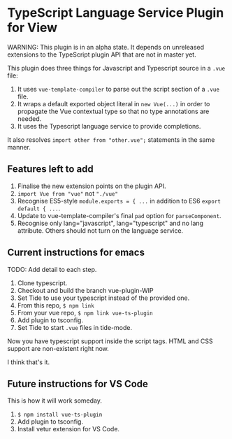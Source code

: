 # TypeScript Language Service Plugin for View

WARNING: This plugin is in an alpha state. It depends on unreleased extensions to the TypeScript plugin API that are not in master yet.

This plugin does three things for Javascript and Typescript source in a `.vue` file:

1. It uses `vue-template-compiler` to parse out the script section of a `.vue` file.
2. It wraps a default exported object literal in `new Vue(...)` in order to propagate the Vue contextual type so that no type annotations are needed.
3. It uses the Typescript language service to provide completions.

It also resolves `import other from "other.vue";` statements in the same manner.

## Features left to add

1. Finalise the new extension points on the plugin API.
2. `import Vue from "vue"` not `"./vue"`
3. Recognise ES5-style `module.exports = { ...` in addition to ES6 `export default { ...`.
4. Update to vue-template-compiler's final `pad` option for `parseComponent`.
5. Recognise only lang="javascript", lang="typescript" and no lang attribute. Others should not turn on the language service.


## Current instructions for emacs

TODO: Add detail to each step.

1. Clone typescript.
2. Checkout and build the branch vue-plugin-WIP
3. Set Tide to use your typescript instead of the provided one.
4. From this repo, `$ npm link`
5. From your vue repo, `$ npm link vue-ts-plugin`
6. Add plugin to tsconfig.
7. Set Tide to start `.vue` files in tide-mode.

Now you have typescript support inside the script tags. HTML and CSS support are non-existent right now.

I think that's it.

## Future instructions for VS Code

This is how it will work someday.

1. `$ npm install vue-ts-plugin`
2. Add plugin to tsconfig.
3. Install vetur extension for VS Code.
